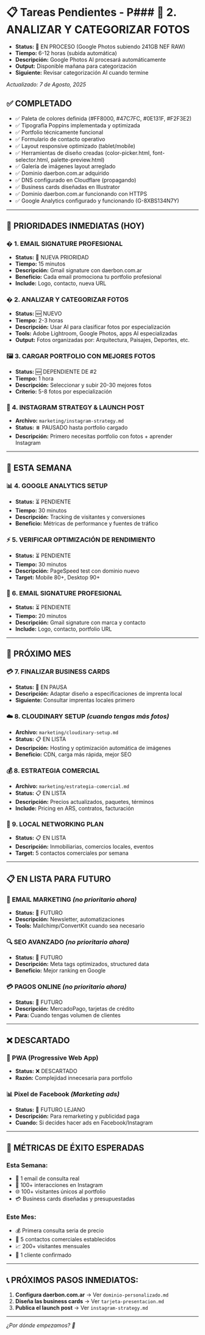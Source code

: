 # 📋 Tareas Pendientes - P### **📸 2. ANALIZAR Y CATEGORIZAR FOTOS**
- **Status:** 🔄 EN PROCESO (Google Photos subiendo 241GB NEF RAW)
- **Tiempo:** 6-12 horas (subida automática)
- **Descripción:** Google Photos AI procesará automáticamente
- **Output:** Disponible mañana para categorización
- **Siguiente:** Revisar categorización AI cuando termine

*Actualizado: 7 de Agosto, 2025*

## ✅ **COMPLETADO**
- ✅ Paleta de colores definida (#FF8000, #47C7FC, #0E131F, #F2F3E2)
- ✅ Tipografía Poppins implementada y optimizada
- ✅ Portfolio técnicamente funcional
- ✅ Formulario de contacto operativo
- ✅ Layout responsive optimizado (tablet/mobile)
- ✅ Herramientas de diseño creadas (color-picker.html, font-selector.html, palette-preview.html)
- ✅ Galería de imágenes layout arreglado
- ✅ Dominio daerbon.com.ar adquirido
- ✅ DNS configurado en Cloudflare (propagando)
- ✅ Business cards diseñadas en Illustrator
- ✅ Dominio daerbon.com.ar funcionando con HTTPS
- ✅ Google Analytics configurado y funcionando (G-8XBS134N7Y)

---

## 🎯 **PRIORIDADES INMEDIATAS (HOY)**

### **� 1. EMAIL SIGNATURE PROFESIONAL**
- **Status:** 🎯 NUEVA PRIORIDAD
- **Tiempo:** 15 minutos
- **Descripción:** Gmail signature con daerbon.com.ar
- **Beneficio:** Cada email promociona tu portfolio profesional
- **Include:** Logo, contacto, nueva URL

### **� 2. ANALIZAR Y CATEGORIZAR FOTOS**
- **Status:** 🆕 NUEVO
- **Tiempo:** 2-3 horas
- **Descripción:** Usar AI para clasificar fotos por especialización
- **Tools:** Adobe Lightroom, Google Photos, apps AI especializadas
- **Output:** Fotos organizadas por: Arquitectura, Paisajes, Deportes, etc.

### **🖼️ 3. CARGAR PORTFOLIO CON MEJORES FOTOS**
- **Status:** 🆕 DEPENDIENTE DE #2
- **Tiempo:** 1 hora
- **Descripción:** Seleccionar y subir 20-30 mejores fotos
- **Criterio:** 5-8 fotos por especialización

### **📱 4. INSTAGRAM STRATEGY & LAUNCH POST**
- **Archivo:** `marketing/instagram-strategy.md`
- **Status:** ⏸️ PAUSADO hasta portfolio cargado
- **Descripción:** Primero necesitas portfolio con fotos + aprender Instagram

---

## 📅 **ESTA SEMANA**

### **📊 4. GOOGLE ANALYTICS SETUP**
- **Status:** ⏳ PENDIENTE
- **Tiempo:** 30 minutos
- **Descripción:** Tracking de visitantes y conversiones
- **Beneficio:** Métricas de performance y fuentes de tráfico

### **⚡ 5. VERIFICAR OPTIMIZACIÓN DE RENDIMIENTO**
- **Status:** ⏳ PENDIENTE
- **Tiempo:** 30 minutos
- **Descripción:** PageSpeed test con dominio nuevo
- **Target:** Mobile 80+, Desktop 90+

### **📧 6. EMAIL SIGNATURE PROFESIONAL**
- **Status:** ⏳ PENDIENTE
- **Tiempo:** 20 minutos
- **Descripción:** Gmail signature con marca y contacto
- **Include:** Logo, contacto, portfolio URL

---

## 🚀 **PRÓXIMO MES**

### **💳 7. FINALIZAR BUSINESS CARDS**
- **Status:** 🔄 EN PAUSA
- **Descripción:** Adaptar diseño a especificaciones de imprenta local
- **Siguiente:** Consultar imprentas locales primero

### **☁️ 8. CLOUDINARY SETUP** *(cuando tengas más fotos)*
- **Archivo:** `marketing/cloudinary-setup.md`
- **Status:** 📋 EN LISTA
- **Descripción:** Hosting y optimización automática de imágenes
- **Beneficio:** CDN, carga más rápida, mejor SEO

### **💰 8. ESTRATEGIA COMERCIAL**
- **Archivo:** `marketing/estrategia-comercial.md`
- **Status:** 📋 EN LISTA
- **Descripción:** Precios actualizados, paquetes, términos
- **Include:** Pricing en ARS, contratos, facturación

### **🎯 9. LOCAL NETWORKING PLAN**
- **Status:** 📋 EN LISTA
- **Descripción:** Inmobiliarias, comercios locales, eventos
- **Target:** 5 contactos comerciales por semana

---

## 📋 **EN LISTA PARA FUTURO**

### **📧 EMAIL MARKETING** *(no prioritario ahora)*
- **Status:** 🔄 FUTURO
- **Descripción:** Newsletter, automatizaciones
- **Tools:** Mailchimp/ConvertKit cuando sea necesario

### **🔍 SEO AVANZADO** *(no prioritario ahora)*
- **Status:** 🔄 FUTURO
- **Descripción:** Meta tags optimizados, structured data
- **Beneficio:** Mejor ranking en Google

### **💳 PAGOS ONLINE** *(no prioritario ahora)*
- **Status:** 🔄 FUTURO
- **Descripción:** MercadoPago, tarjetas de crédito
- **Para:** Cuando tengas volumen de clientes

---

## ❌ **DESCARTADO**

### **📱 PWA (Progressive Web App)**
- **Status:** ❌ DESCARTADO
- **Razón:** Complejidad innecesaria para portfolio

### **📊 Pixel de Facebook** *(Marketing ads)*
- **Status:** 🔄 FUTURO LEJANO
- **Descripción:** Para remarketing y publicidad paga
- **Cuando:** Si decides hacer ads en Facebook/Instagram

---

## 🎯 **MÉTRICAS DE ÉXITO ESPERADAS**

### **Esta Semana:**
- 📧 1 email de consulta real
- 📱 100+ interacciones en Instagram
- 🌐 100+ visitantes únicos al portfolio
- 💳 Business cards diseñadas y presupuestadas

### **Este Mes:**
- 💰 Primera consulta seria de precio
- 🤝 5 contactos comerciales establecidos  
- 📈 200+ visitantes mensuales
- 🎯 1 cliente confirmado

---

## 📞 **PRÓXIMOS PASOS INMEDIATOS:**

1. **Configura daerbon.com.ar** → Ver `dominio-personalizado.md`
2. **Diseña las business cards** → Ver `tarjeta-presentacion.md`  
3. **Publica el launch post** → Ver `instagram-strategy.md`

---

*¿Por dónde empezamos? 🚀*
